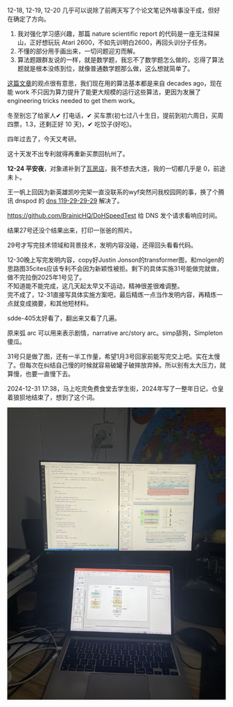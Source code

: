 12-18, 12-19, 12-20 几乎可以说除了前两天写了个论文笔记外啥事没干成，但好在确定了方向。

1. 我对强化学习感兴趣，那篇 nature scientific report 的代码是一座无注释屎山，正好想玩玩 Atari 2600，不如先训明白2600，再回头训分子任务。
2. 不懂的部分用手画出来，一切问题迎刃而解。
3. 算法题跟群友说的一样，就是数学题，我忘不了数学题怎么做的，忘得了算法题就是根本没练到位，就像普通数学题那么做，这么想就简单了。

[这篇文章](https://danieltakeshi.github.io/2016/11/25/frame-skipping-and-preprocessing-for-deep-q-networks-on-atari-2600-games/)的观点很有意思，我们现在用的算法基本都是来自 decades ago，现在能 work 不只因为算力提升了能更大规模的运行这些算法，更因为发展了 engineering tricks needed to get them work。

冬至别忘了给家人✔ 打电话，✔ 买车票(初七过八十生日，提前到初六周日，买周四票，1.3，还剩正好 10 天)，✔ 吃饺子(好吃)。

四年过去了，今天又考研。

这十天发不出专利就得再重新买票回杭州了。

**12-24 平安夜**，对象递补到了[瓦房店](https://pincong.rocks/question/30160)，我不想去大连，我的一切都几乎是 0，前途未卜。

王一帆上回因为新英雄凯吵完架一直没联系的wyf突然问我校园网的事，换了个腾讯 dnspod 的 [dns 119-29-29-29](https://www.dnspod.cn/products/publicdns) 解决了。

https://github.com/BrainicHQ/DoHSpeedTest 给 DNS 发个请求看响应时间。

结果27号还没个结果出来，打印一张爸的照片。

29号才写完技术领域和背景技术，发明内容没碰，还得回头看看代码。

12-30晚上写完发明内容，copy好Justin Jonson的transformer图，和molgen的思路图35cites应该专利不会因为新颖性被拒。剩下的具体实施31号能做完就做，做不完拉倒2025年1号见了。  
不知道能不能完成，这几天起太早又不运动，精神很差很难调整。  
完不成了，12-31直接写具体实施方案吧，最后精炼一点当作发明内容，再精炼一点就变成摘要，和其他短材料。

sdde-405太好看了，翻出来又看了几遍。

原来弧 arc 可以用来表示剧情，narrative arc/story arc。simp舔狗，Simpleton傻瓜。

31号只是做了图，还有一半工作量，希望1月3号回家前能写完交上吧。实在太慢了。但每次在纠结自己慢的时候就容易破罐子破摔放弃掉。所以别有太大压力，就算慢，也要一直慢下去。

2024-12-31 17:38，马上吃完免费食堂去学生街，2024年写了一整年日记，仓皇着狼狈地结束了，想到了这个词。

![](/assets/IMG_1253.jpeg)